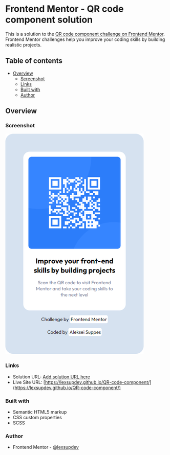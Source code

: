 # Frontend Mentor - QR code component solution

This is a solution to the [QR code component challenge on Frontend Mentor](https://www.frontendmentor.io/challenges/qr-code-component-iux_sIO_H). Frontend Mentor challenges help you improve your coding skills by building realistic projects. 

## Table of contents

- [Overview](#overview)
  - [Screenshot](#screenshot)
  - [Links](#links)
  - [Built with](#built-with)
  - [Author](#author)

## Overview

### Screenshot

![Screenshot of QR code component](./images/Screenshot.png)


### Links

- Solution URL: [Add solution URL here](https://your-solution-url.com)
- Live Site URL: [https://lexsupdev.github.io/QR-code-component/](https://lexsupdev.github.io/QR-code-component/)

### Built with

- Semantic HTML5 markup
- CSS custom properties
- SCSS

### Author

- Frontend Mentor - [@lexsupdev](https://www.frontendmentor.io/profile/LexSupDev)
